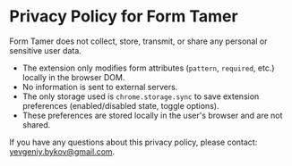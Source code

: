 # Privacy Policy for Form Tamer

Form Tamer does not collect, store, transmit, or share any personal or sensitive user data.

- The extension only modifies form attributes (`pattern`, `required`, etc.) locally in the browser DOM.
- No information is sent to external servers.
- The only storage used is `chrome.storage.sync` to save extension preferences (enabled/disabled state, toggle options).
- These preferences are stored locally in the user's browser and are not shared.

If you have any questions about this privacy policy, please contact: yevgeniy.bykov@gmail.com.